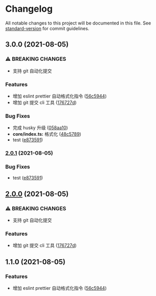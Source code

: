 # Changelog

All notable changes to this project will be documented in this file. See [standard-version](https://github.com/conventional-changelog/standard-version) for commit guidelines.

## 3.0.0 (2021-08-05)


### ⚠ BREAKING CHANGES

* 支持 git 自动化提交

### Features

* 增加 eslint prettier 自动格式化指令 ([56c5944](https://github.com/jsjzh/tiny-codes/commit/56c5944cc1c80f3bf5fd47a101aa749c9f4873d3))
* 增加 git 提交 cli 工具 ([176727d](https://github.com/jsjzh/tiny-codes/commit/176727d239eb2e309e17b332cb818f2161209779))


### Bug Fixes

* 完成 husky 升级 ([058aa10](https://github.com/jsjzh/tiny-codes/commit/058aa103b70b80b4937d287a337fca31fb083582))
* **core/index.ts:** 格式化 ([48c5789](https://github.com/jsjzh/tiny-codes/commit/48c5789b8c38fb54fc1491fd72fff21992c7e2f3))
* test ([e873591](https://github.com/jsjzh/tiny-codes/commit/e873591bb3d1a56577243e118ffc6a943fb83f6b))

### [2.0.1](https://github.com/jsjzh/tiny-codes/compare/v2.0.0...v2.0.1) (2021-08-05)


### Bug Fixes

* test ([e873591](https://github.com/jsjzh/tiny-codes/commit/e873591bb3d1a56577243e118ffc6a943fb83f6b))

## [2.0.0](https://github.com/jsjzh/tiny-codes/compare/v1.1.0...v2.0.0) (2021-08-05)


### ⚠ BREAKING CHANGES

* 支持 git 自动化提交

### Features

* 增加 git 提交 cli 工具 ([176727d](https://github.com/jsjzh/tiny-codes/commit/176727d239eb2e309e17b332cb818f2161209779))

## 1.1.0 (2021-08-05)


### Features

* 增加 eslint prettier 自动格式化指令 ([56c5944](https://github.com/jsjzh/tiny-codes/commit/56c5944cc1c80f3bf5fd47a101aa749c9f4873d3))
